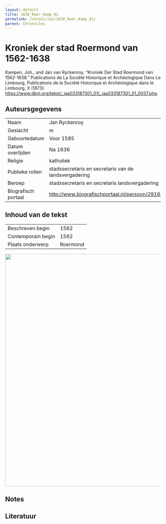 ```yaml
---
layout: default
title: 1638_Roer_Kamp_01
permalink: /chronicles/1638_Roer_Kamp_01/
parent: Chronicles
--- 
```



# Kroniek der stad Roermond van 1562-1638 

Kampen, Joh., and Jan van Ryckenroy. “Kroniek Der Stad Roermond van 1562-1638.” Publications de La Société Historique et Archéologique Dans Le Limbourg, Publications de la Société Historique et Archéologique dans le Limbourg, X (1873). https://www.dbnl.org/tekst/_jaa033187301_01/_jaa033187301_01_0037.php. 

## Auteursgegevens 

| | | 
| --------------- | --------------- | 
| Naam | Jan Ryckenroy | 
| Geslacht | m | 
| Geboortedatum | Voor 1585 | 
| Datum overlijden | Na 1636 | 
| Religie | katholiek | 
| Publieke rollen | stadssecretaris en secretaris van de landsvergadering | 
| Beroep | stadssecretaris en secretaris landsvergadering | 
| Biografisch portaal | http://www.biografischportaal.nl/persoon/29163203 | 

## Inhoud van de tekst 

| | | 
| --------------- | --------------- | 
| Beschreven begin | 1562 | 
| Contemporain begin | 1562 | 
| Plaats onderwerp | Roermond | 

[<img src="..\..\barplots_chronicles\1638_Roer_Kamp_01.jpg" width="750"/>](..\..\barplots_chronicles\1638_Roer_Kamp_01.jpg) 

## Notes 

## Literatuur 


